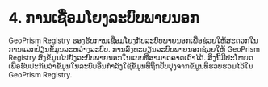 # 4. ການເຊື່ອມໂຍງລະບົບພາຍນອກ

GeoPrism Registry ຮອງຮັບການເຊື່ອມໂຍງກັບລະບົບພາຍນອກເພື່ອຊ່ວຍໃຫ້ສະດວກໃນການແລກປ່ຽນຂໍ້ມູນລະຫວ່າງລະບົບ. ການລົງທະບຽນລະບົບພາຍນອກຊ່ວຍໃຫ້ GeoPrism Registry ສົ່ງຂໍ້ມູນໄປຍັງລະບົບພາຍນອກໃນແບບທີ່ສາມາດຄາດເດົາໄດ້. ສິ່ງນີ້ມີປະໂຫຍດເພື່ອຮັບປະກັນວ່າຂໍ້ມູນໃນລະບົບອື່ນກໍາລັງໃຊ້ຂໍ້ມູນທີ່ຖືກປັບປຸງຈາກຂໍ້ມູນທີ່ຮວບຮວມໄວ້ໃນ GeoPrism Registry.
